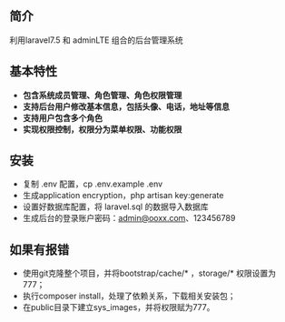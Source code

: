 ## 简介
  利用laravel7.5 和 adminLTE 组合的后台管理系统

## 基本特性
- **包含系统成员管理、角色管理、角色权限管理**
- **支持后台用户修改基本信息，包括头像、电话，地址等信息**
- **支持用户包含多个角色**
- **实现权限控制，权限分为菜单权限、功能权限**

## 安装
- 复制 .env 配置，cp .env.example .env
- 生成application encryption，php artisan key:generate
- 设置好数据库配置，将 laravel.sql 的数据导入数据库
- 生成后台的登录账户密码：admin@ooxx.com、123456789


## 如果有报错

- 使用git克隆整个项目，并将bootstrap/cache/* ，storage/* 权限设置为777； 
- 执行composer install，处理了依赖关系，下载相关安装包；  
- 在public目录下建立sys_images，并将权限赋为777。       
